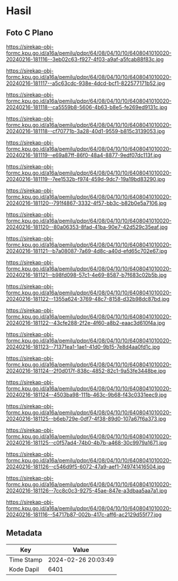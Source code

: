 # Hasil

## Foto C Plano

https://sirekap-obj-formc.kpu.go.id/a16a/pemilu/pdpr/64/08/04/10/10/6408041010020-20240216-181116--3eb02c63-f927-4f03-a9af-a5fcab88f83c.jpg

https://sirekap-obj-formc.kpu.go.id/a16a/pemilu/pdpr/64/08/04/10/10/6408041010020-20240216-181117--a5c63cdc-938e-4dcd-bcf1-822577171b52.jpg

https://sirekap-obj-formc.kpu.go.id/a16a/pemilu/pdpr/64/08/04/10/10/6408041010020-20240216-181118--ca5559b8-5606-4b63-b8e5-fe269ed9131c.jpg

https://sirekap-obj-formc.kpu.go.id/a16a/pemilu/pdpr/64/08/04/10/10/6408041010020-20240216-181118--cf70771b-3a28-40d1-9559-b815c3139053.jpg

https://sirekap-obj-formc.kpu.go.id/a16a/pemilu/pdpr/64/08/04/10/10/6408041010020-20240216-181119--e69a87ff-86f0-48a4-8877-9edf07dc113f.jpg

https://sirekap-obj-formc.kpu.go.id/a16a/pemilu/pdpr/64/08/04/10/10/6408041010020-20240216-181119--7ee1532b-f974-459d-9dc7-19a19bd83290.jpg

https://sirekap-obj-formc.kpu.go.id/a16a/pemilu/pdpr/64/08/04/10/10/6408041010020-20240216-181120--791f4867-3332-4f57-bb3c-b82b0e5a7106.jpg

https://sirekap-obj-formc.kpu.go.id/a16a/pemilu/pdpr/64/08/04/10/10/6408041010020-20240216-181120--80a06353-8fad-41ba-90e7-42d529c35eaf.jpg

https://sirekap-obj-formc.kpu.go.id/a16a/pemilu/pdpr/64/08/04/10/10/6408041010020-20240216-181121--b7a08087-7a69-4d8c-a40d-efd65c702e67.jpg

https://sirekap-obj-formc.kpu.go.id/a16a/pemilu/pdpr/64/08/04/10/10/6408041010020-20240216-181121--b98fd098-57c1-4e69-8587-b7f683c02b5b.jpg

https://sirekap-obj-formc.kpu.go.id/a16a/pemilu/pdpr/64/08/04/10/10/6408041010020-20240216-181122--1355a624-3769-48c7-8158-d32b98dc87bd.jpg

https://sirekap-obj-formc.kpu.go.id/a16a/pemilu/pdpr/64/08/04/10/10/6408041010020-20240216-181122--43cfe288-2f2e-4f60-a8b2-eaac3d610f4a.jpg

https://sirekap-obj-formc.kpu.go.id/a16a/pemilu/pdpr/64/08/04/10/10/6408041010020-20240216-181123--71371ea1-1ae1-41d0-9b15-7e8d4aa0fd1c.jpg

https://sirekap-obj-formc.kpu.go.id/a16a/pemilu/pdpr/64/08/04/10/10/6408041010020-20240216-181124--2f0d017f-838c-4852-82c1-9a53fe3448be.jpg

https://sirekap-obj-formc.kpu.go.id/a16a/pemilu/pdpr/64/08/04/10/10/6408041010020-20240216-181124--4503ba98-111b-463c-9b68-f43c0331eec9.jpg

https://sirekap-obj-formc.kpu.go.id/a16a/pemilu/pdpr/64/08/04/10/10/6408041010020-20240216-181125--b6eb729e-0df7-4f38-89d0-107a67f6a373.jpg

https://sirekap-obj-formc.kpu.go.id/a16a/pemilu/pdpr/64/08/04/10/10/6408041010020-20240216-181125--c0f57ad4-74b0-4b7b-a468-30c9979a1671.jpg

https://sirekap-obj-formc.kpu.go.id/a16a/pemilu/pdpr/64/08/04/10/10/6408041010020-20240216-181126--c546d9f5-6072-47a9-aef1-749741416504.jpg

https://sirekap-obj-formc.kpu.go.id/a16a/pemilu/pdpr/64/08/04/10/10/6408041010020-20240216-181126--7cc8c0c3-9275-45ae-847e-a3dbaa5aa7a1.jpg

https://sirekap-obj-formc.kpu.go.id/a16a/pemilu/pdpr/64/08/04/10/10/6408041010020-20240216-181116--54717b87-002b-417c-aff6-ac2129d55f77.jpg


## Metadata

| Key        | Value               |
| ---------- | ------------------- |
| Time Stamp | 2024-02-26 20:03:49 |
| Kode Dapil | 6401                |



